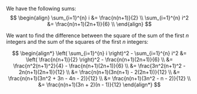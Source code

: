 We have the following sums:
$$
\begin{align}
\sum_{i=1}^{n} i &= \frac{n(n+1)}{2} \\
\sum_{i=1}^{n} i^2 &= \frac{n(n+1)(2n+1)}{6} \\
\end{align}
$$

We want to find the difference between the square of the sum of the first $n$ integers and the sum of the squares of the first $n$ integers:

$$
\begin{align*}
\left( \sum_{i=1}^{n} i \right)^2 - \sum_{i=1}^{n} i^2 &= \left( \frac{n(n+1)}{2} \right)^2 - \frac{n(n+1)(2n+1)}{6} \\
&= \frac{n^2(n+1)^2}{4} - \frac{n(n+1)(2n+1)}{6} \\
&= \frac{3n^2(n+1)^2 - 2n(n+1)(2n+1)}{12} \\
&= \frac{n(n+1)(3n(n+1) - 2(2n+1))}{12} \\
&= \frac{n(n+1)(3n^2 + 3n - 4n - 2)}{12} \\
&= \frac{n(n+1)(3n^2 - n - 2)}{12} \\
&= \frac{n(n+1)(3n + 2)(n - 1)}{12}
\end{align*}
$$